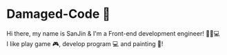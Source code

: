 # Damaged-Code 👾

  Hi there, my name is SanJin & I'm a Front-end development engineer! 👾💓💻 <br/>
  I like play game 🎮, develop program 💻 and painting 🌌!<br/>
